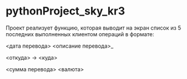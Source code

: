 # pythonProject_sky_kr3
Проект реализует функцию, которая выводит на экран список 
из 5 последних выполненных клиентом операций в формате:

<дата перевода> <описание перевода>_

<откуда> -> <куда>

<сумма перевода> <валюта>